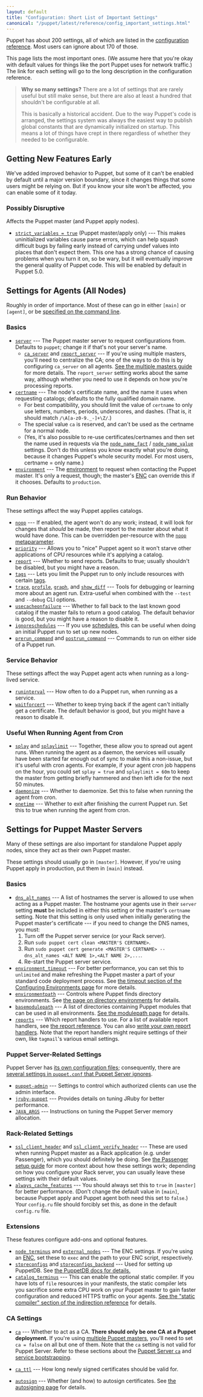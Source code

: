```yaml
---
layout: default
title: "Configuration: Short List of Important Settings"
canonical: "/puppet/latest/reference/config_important_settings.html"
---
```


[cli_settings]: ./config_about_settings.html#settings-can-be-set-on-the-command-line
[trusted_and_facts]: ./lang_facts_and_builtin_vars.html
[config_reference]: /references/3.8.latest/configuration.html
[environments]: ./environments.html
[future]: ./experiments_future.html
[multi_master]: /guides/scaling_multiple_masters.html
[enc]: /guides/external_nodes.html
[meta_noop]: /references/3.8.latest/metaparameter.html#noop
[meta_schedule]: /references/3.8.latest/metaparameter.html#schedule
[lang_tags]: ./lang_tags.html
[modulepath_dir]: ./dirs_modulepath.html
[manifest_dir]: ./dirs_manifest.html
[report_reference]: /references/3.8.latest/report.html
[write_reports]: /guides/reporting.html#writing-custom-reports
[passenger_headers]: /guides/passenger.html#notes-on-ssl-verification
[puppetdb_install]: /puppetdb/latest/connect_puppet_master.html
[static_compiler]: /references/3.8.latest/indirection.html#staticcompiler-terminus
[ssl_autosign]: ./ssl_autosign.html
[structured_facts]: ./lang_facts_and_builtin_vars.html#data-types

[trusted_node_data]: /references/3.8.latest/configuration.html#trustednodedata
[immutable_node_data]: /references/3.8.latest/configuration.html#immutablenodedata
[strict_variables]: /references/3.8.latest/configuration.html#strictvariables
[stringify_facts]: /references/3.8.latest/configuration.html#stringifyfacts
[ordering]: /references/3.8.latest/configuration.html#ordering
[reports]: /references/3.8.latest/configuration.html#reports
[parser]: /references/3.8.latest/configuration.html#parser
[server]: /references/3.8.latest/configuration.html#server
[ca_server]: /references/3.8.latest/configuration.html#caserver
[report_server]: /references/3.8.latest/configuration.html#reportserver
[certname]: /references/3.8.latest/configuration.html#certname
[node_name_fact]: /references/3.8.latest/configuration.html#nodenamefact
[node_name_value]: /references/3.8.latest/configuration.html#nodenamevalue
[environment]: /references/3.8.latest/configuration.html#environment
[noop]: /references/3.8.latest/configuration.html#noop
[priority]: /references/3.8.latest/configuration.html#priority
[report]: /references/3.8.latest/configuration.html#report
[tags]: /references/3.8.latest/configuration.html#tags
[trace]: /references/3.8.latest/configuration.html#trace
[profile]: /references/3.8.latest/configuration.html#profile
[graph]: /references/3.8.latest/configuration.html#graph
[show_diff]: /references/3.8.latest/configuration.html#showdiff
[usecacheonfailure]: /references/3.8.latest/configuration.html#usecacheonfailure
[ignoreschedules]: /references/3.8.latest/configuration.html#ignoreschedules
[prerun_command]: /references/3.8.latest/configuration.html#preruncommand
[postrun_command]: /references/3.8.latest/configuration.html#postruncommand
[pluginsync]: /references/3.8.latest/configuration.html#pluginsync
[runinterval]: /references/3.8.latest/configuration.html#runinterval
[waitforcert]: /references/3.8.latest/configuration.html#waitforcert
[splay]: /references/3.8.latest/configuration.html#splay
[splaylimit]: /references/3.8.latest/configuration.html#splaylimit
[daemonize]: /references/3.8.latest/configuration.html#daemonize
[onetime]: /references/3.8.latest/configuration.html#onetime
[dns_alt_names]: /references/3.8.latest/configuration.html#dnsaltnames
[basemodulepath]: /references/3.8.latest/configuration.html#basemodulepath
[modulepath]: /references/3.8.latest/configuration.html#modulepath
[manifest]: /references/3.8.latest/configuration.html#manifest
[ssl_client_header]: /references/3.8.latest/configuration.html#sslclientheader
[ssl_client_verify_header]: /references/3.8.latest/configuration.html#sslclientverifyheader
[node_terminus]: /references/3.8.latest/configuration.html#nodeterminus
[external_nodes]: /references/3.8.latest/configuration.html#externalnodes
[storeconfigs]: /references/3.8.latest/configuration.html#storeconfigs
[storeconfigs_backend]: /references/3.8.latest/configuration.html#storeconfigsbackend
[catalog_terminus]: /references/3.8.latest/configuration.html#catalogterminus
[config_version]: /references/3.8.latest/configuration.html#configversion
[ca]: /references/3.8.latest/configuration.html#ca
[ca_ttl]: /references/3.8.latest/configuration.html#cattl
[autosign]: /references/3.8.latest/configuration.html#autosign
[environmentpath]: /references/3.8.latest/configuration.html#environmentpath
[environment.conf]: ./config_file_environment.html
[alwayscachefeatures]: /references/3.8.latest/configuration.html#alwayscachefeatures
[environment_timeout]: /references/3.8.latest/configuration.html#environmenttimeout
[configuring_timeout]: ./environments_configuring.html#environmenttimeout
[puppetserver_config_files]: /puppetserver/2.0/configuration.html
[settings_diffs]: /puppetserver/2.0/puppet_conf_setting_diffs.html
[puppet_admin]: /puppetserver/2.0/configuration.html#puppetserverconf
[jruby_puppet]: /puppetserver/2.0/tuning_guide.html#puppet-server-and-jruby
[jvm_heap_config]: /puppetserver/2.0/install_from_packages.html#memory-allocation
[puppetserver_ca]: /puppetserver/2.0/puppet_conf_setting_diffs.html#cahttpsdocspuppetlabscomreferenceslatestconfigurationhtmlca
[service_bootstrap]: /puppetserver/2.0/configuration.html#service-bootstrapping


Puppet has about 200 settings, all of which are listed in the [configuration reference][config_reference]. Most users can ignore about 170 of those.

This page lists the most important ones. (We assume here that you're okay with default values for things like the port Puppet uses for network traffic.) The link for each setting will go to the long description in the configuration reference.

> **Why so many settings?** There are a lot of settings that are rarely useful but still make sense, but there are also at least a hundred that shouldn't be configurable at all.
>
> This is basically a historical accident. Due to the way Puppet's code is arranged, the settings system was always the easiest way to publish global constants that are dynamically initialized on startup. This means a lot of things have crept in there regardless of whether they needed to be configurable.

Getting New Features Early
-----

We've added improved behavior to Puppet, but some of it can't be enabled by default until a major version boundary, since it changes things that some users might be relying on. But if you know your site won't be affected, you can enable some of it today.

### Possibly Disruptive

Affects the Puppet master (and Puppet apply nodes).

* [`strict_variables = true`][strict_variables] (Puppet master/apply only) --- This makes uninitialized variables cause parse errors, which can help squash difficult bugs by failing early instead of carrying undef values into places that don't expect them. This one has a strong chance of causing problems when you turn it on, so be wary, but it will eventually improve the general quality of Puppet code. This will be enabled by default in Puppet 5.0. 

Settings for Agents (All Nodes)
-----

Roughly in order of importance. Most of these can go in either `[main]` or `[agent]`, or be [specified on the command line][cli_settings].

### Basics

* [`server`][server] --- The Puppet master server to request configurations from. Defaults to `puppet`; change it if that's not your server's name.
    * [`ca_server`][ca_server] and [`report_server`][report_server] --- If you're using multiple masters, you'll need to centralize the CA; one of the ways to do this is by configuring `ca_server` on all agents. [See the multiple masters guide][multi_master] for more details. The `report_server` setting works about the same way, although whether you need to use it depends on how you're processing reports.
* [`certname`][certname] --- The node's certificate name, and the name it uses when requesting catalogs; defaults to the fully qualified domain name.
    * For best compatibility, you should limit the value of `certname` to only use letters, numbers, periods, underscores, and dashes. (That is, it should match `/\A[a-z0-9._-]+\Z/`.)
    * The special value `ca` is reserved, and can't be used as the certname for a normal node.
    * (Yes, it's also possible to re-use certificates/certnames and then set the name used in requests via the [`node_name_fact`][node_name_fact] / [`node_name_value`][node_name_value] settings. Don't do this unless you know exactly what you're doing, because it changes Puppet's whole security model. For most users, certname = only name.)
* [`environment`][environment] --- The [environment][environments] to request when contacting the Puppet master. It's only a request, though; the master's [ENC][] can override this if it chooses. Defaults to `production`.

### Run Behavior

These settings affect the way Puppet applies catalogs.

* [`noop`][noop] --- If enabled, the agent won't do any work; instead, it will look for changes that _should_ be made, then report to the master about what it would have done. This can be overridden per-resource with the [`noop` metaparameter][meta_noop].
* [`priority`][priority] --- Allows you to "nice" Puppet agent so it won't starve other applications of CPU resources while it's applying a catalog.
* [`report`][report] --- Whether to send reports. Defaults to true; usually shouldn't be disabled, but you might have a reason.
* [`tags`][tags] --- Lets you limit the Puppet run to only include resources with certain [tags][lang_tags].
* [`trace`][trace], [`profile`][profile],  [`graph`][graph], and [`show_diff`][show_diff] --- Tools for debugging or learning more about an agent run. Extra-useful when combined with the `--test` and `--debug` CLI options.
* [`usecacheonfailure`][usecacheonfailure] --- Whether to fall back to the last known good catalog if the master fails to return a good catalog. The default behavior is good, but you might have a reason to disable it.
* [`ignoreschedules`][ignoreschedules] --- If you use [schedules][meta_schedule], this can be useful when doing an initial Puppet run to set up new nodes.
* [`prerun_command`][prerun_command] and [`postrun_command`][postrun_command] --- Commands to run on either side of a Puppet run.

### Service Behavior

These settings affect the way Puppet agent acts when running as a long-lived service.

* [`runinterval`][runinterval] --- How often to do a Puppet run, when running as a service.
* [`waitforcert`][waitforcert] --- Whether to keep trying back if the agent can't initially get a certificate. The default behavior is good, but you might have a reason to disable it.

### Useful When Running Agent from Cron

* [`splay`][splay] and [`splaylimit`][splaylimit] --- Together, these allow you to spread out agent runs. When running the agent as a daemon, the services will usually have been started far enough out of sync to make this a non-issue, but it's useful with cron agents. For example, if your agent cron job happens on the hour, you could set `splay = true` and `splaylimit = 60m` to keep the master from getting briefly hammered and then left idle for the next 50 minutes.
* [`daemonize`][daemonize] --- Whether to daemonize. Set this to false when running the agent from cron.
* [`onetime`][onetime] --- Whether to exit after finishing the current Puppet run. Set this to true when running the agent from cron.

Settings for Puppet Master Servers
-----

Many of these settings are also important for standalone Puppet apply nodes, since they act as their own Puppet master.

These settings should usually go in `[master]`. However, if you're using Puppet apply in production, put them in `[main]` instead.

### Basics

* [`dns_alt_names`][dns_alt_names] --- A list of hostnames the server is allowed to use when acting as a Puppet master. The hostname your agents use in their `server` setting **must** be included in either this setting or the master's `certname` setting. Note that this setting is only used when initially generating the Puppet master's certificate --- if you need to change the DNS names, you must:
    1. Turn off the Puppet server service (or your Rack server).
    2. Run `sudo puppet cert clean <MASTER'S CERTNAME>`.
    3. Run `sudo puppet cert generate <MASTER'S CERTNAME> --dns_alt_names <ALT NAME 1>,<ALT NAME 2>,...`.
    4. Re-start the Puppet server service.
* [`environment_timeout`][environment_timeout] --- For better performance, you can set this to `unlimited` and make refreshing the Puppet master a part of your standard code deployment process. See [the timeout section of the Configuring Environments page][configuring_timeout] for more details.
* [`environmentpath`][environmentpath] --- Controls where Puppet finds directory environments. See [the page on directory environments][environments] for details.
* [`basemodulepath`][basemodulepath] --- A list of directories containing Puppet modules that can be used in all environments. [See the modulepath page][modulepath_dir] for details.
* [`reports`][reports] --- Which report handlers to use. For a list of available report handlers, see [the report reference][report_reference]. You can also [write your own report handlers][write_reports]. Note that the report handlers might require settings of their own, like `tagmail`'s various email settings.

### Puppet Server-Related Settings

Puppet Server has [its own configuration files][puppetserver_config_files]; consequently, there are [several settings in `puppet.conf` that Puppet Server ignores][settings_diffs].

* [`puppet-admin`][puppet_admin] --- Settings to control which authorized clients can use the admin interface.
* [`jruby-puppet`][jruby_puppet] --- Provides details on tuning JRuby for better performance. 
* [`JAVA_ARGS`][jvm_heap_config] --- Instructions on tuning the Puppet Server memory allocation.

### Rack-Related Settings

* [`ssl_client_header`][ssl_client_header] and [`ssl_client_verify_header`][ssl_client_verify_header] --- These are used when running Puppet master as a Rack application (e.g. under Passenger), which you should definitely be doing. See [the Passenger setup guide][passenger_headers] for more context about how these settings work; depending on how you configure your Rack server, you can usually leave these settings with their default values.
* [`always_cache_features`][alwayscachefeatures] --- You should always set this to `true` in `[master]` for better performance. (Don't change the default value in `[main]`, because Puppet apply and Puppet agent both need this set to `false`.) Your `config.ru` file should forcibly set this, as done in the default `config.ru` file.

### Extensions

These features configure add-ons and optional features.

* [`node_terminus`][node_terminus] and [`external_nodes`][external_nodes] --- The ENC settings. If you're using an [ENC][], set these to `exec` and the path to your ENC script, respectively.
* [`storeconfigs`][storeconfigs] and [`storeconfigs_backend`][storeconfigs_backend] --- Used for setting up PuppetDB. See [the PuppetDB docs for details.][puppetdb_install]
* [`catalog_terminus`][catalog_terminus] --- This can enable the optional static compiler. If you have lots of `file` resources in your manifests, the static compiler lets you sacrifice some extra CPU work on your Puppet master to gain faster configuration and reduced HTTPS traffic on your agents. [See the "static compiler" section of the indirection reference][static_compiler] for details.

### CA Settings

* [`ca`][ca] --- Whether to act as a CA. **There should only be one CA at a Puppet deployment.** If you're using [multiple Puppet masters][multi_master], you'll need to set `ca = false` on all but one of them.
   Note that the `ca` setting is not valid for Puppet Server. Refer to these sections about the [Puppet Server `ca`][puppetserver_ca] and [service bootstrapping][service_bootstrap]. 
   
* [`ca_ttl`][ca_ttl] --- How long newly signed certificates should be valid for.
* [`autosign`][autosign] --- Whether (and how) to autosign certificates. See [the autosigning page][ssl_autosign] for details.

